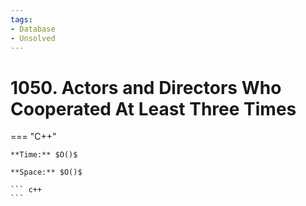 ```yaml
---
tags:
- Database
- Unsolved
---
```



# 1050. Actors and Directors Who Cooperated At Least Three Times

=== "C++"

    **Time:** $O()$

    **Space:** $O()$

    ``` c++
    ```
